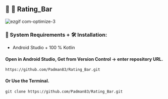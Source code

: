 ## 🤖 📱 Rating_Bar

![ezgif com-optimize-3](https://user-images.githubusercontent.com/45048950/90150280-14bef000-ddb8-11ea-958a-88cc9cc89a06.gif)

### 🧰 System Requirements + 🛠️ Installation:

* Android Studio + 100 % Kotlin

#### Open in Android Studio, Get from Version Control -> enter repository URL.

```
https://github.com/Padman83/Rating_Bar.git
```

#### Or Use the Terminal.

```
git clone https://github.com/Padman83/Rating_Bar.git


